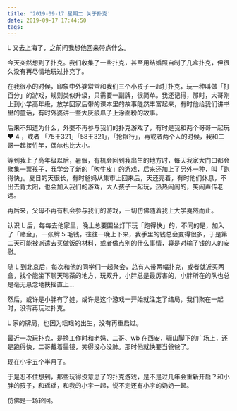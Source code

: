 ```yaml
---
title: '2019-09-17 星期二 关于扑克'
date: 2019-09-17 17:44:50
tags:
---
```


L 又去上海了，之前问我想他回来带点什么。

今天突然想到了扑克。我们收集了一些扑克，甚至用结婚照自制了几盒扑克，但很久没有再尽情地玩过扑克了。

在我很小的时候，印象中外婆常常和我们三个小孩子一起打扑克，玩一种叫做「打百分」的游戏，规则类似升级，只需要一副牌，很简单。我还记得，那时，大哥刚上到小学高年级，放学回家后带的课本里的故事陡然丰富起来，有时他给我们讲书里的童话，有时外婆讲一些大灰狼爪子上涂面粉的故事。

后来不知道为什么，外婆不再参与我们的扑克游戏了，有时是我和两个哥哥一起玩 ♥️ 4 ，或者 「75王321」「58王321」，「抢银行」，再或者两个人的时候，我和二哥一起接竹竿，偶尔也比大小。

等到我上了高年级以后，暑假，有机会回到我出生的地方时，每天我家大门口都会聚集一票孩子，我学会了新的「吹牛皮」的游戏，后来还加上了另外一种，叫「跑得快」。夏日的天很长，有时爸妈从集市上回来后，天还亮着，有时他们休息，不出去背太阳，也会加入我们的游戏，大人孩子一起玩，热热闹闹的，笑闹声传老远。

再后来，父母不再有机会参与我们的游戏，一切仿佛随着我上大学戛然而止。

认识 L 后，每每去他家里，晚上总要围坐灯下玩「跑得快」的，不同的是，加入了「赌金」，一张牌 5 毛钱，往往一晚上下来，我手里的钱总会变得很多，于是第二天可能被派遣去买做饭的材料，或者做点别的什么事情，算是对输了钱的人的安慰。

随 L 到北京后，每次和他的同学们一起聚会，总有人带两幅扑克，或者就近买两盒，找个能坐下聊天喝茶的地方，玩双升，小胖总是最厉害的，小胖所在的队也总是毫无悬念地扶摇直上...

然后，或许是小胖有了娃，或许是这个游戏一开始就注定了结局，我们聚在一起时，没有再玩过扑克。

L 家的牌局，也因为瑶瑶的出生，没有再重启过。

最近一次玩扑克，是换工作时和老妈、二哥、wb 在西安，骊山脚下的广场上，还是跑得快，二哥戴着墨镜，笑得没心没肺。那时他就快要当爸爸了。

现在小宇五个半月了。

于是忍不住想到，那些玩得没意思了的扑克游戏，是不是过几年会重新开启？和小胖的孩子，和瑶瑶，和我的小宇一起，说不定还有小宇的奶奶一起。

仿佛是一场轮回。



